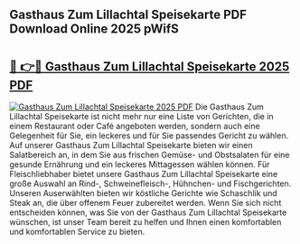 ## Gasthaus Zum Lillachtal Speisekarte PDF Download Online 2025 pWifS

# <h2><a href="http://gc7j2bu.nevu.top/?p=Gasthaus+Zum+Lillachtal+Speisekarte">🔗 👉🔴 Gasthaus Zum Lillachtal Speisekarte 2025 PDF</a></h2>

[![Gasthaus Zum Lillachtal Speisekarte 2025 PDF](https://i.imgur.com/dBaPXMq.png)](http://gc7j2bu.nevu.top/?p=Gasthaus+Zum+Lillachtal+Speisekarte)
Die Gasthaus Zum Lillachtal Speisekarte ist nicht mehr nur eine Liste von Gerichten, die in einem Restaurant oder Café angeboten werden, sondern auch eine Gelegenheit für Sie, ein leckeres und für Sie passendes Gericht zu wählen. Auf unserer Gasthaus Zum Lillachtal Speisekarte bieten wir einen Salatbereich an, in dem Sie aus frischen Gemüse- und Obstsalaten für eine gesunde Ernährung und ein leckeres Mittagessen wählen können. Für Fleischliebhaber bietet unsere Gasthaus Zum Lillachtal Speisekarte eine große Auswahl an Rind-, Schweinefleisch-, Hühnchen- und Fischgerichten. Unseren Auserwählten bieten wir köstliche Gerichte wie Schaschlik und Steak an, die über offenem Feuer zubereitet werden. Wenn Sie sich nicht entscheiden können, was Sie von der Gasthaus Zum Lillachtal Speisekarte wünschen, ist unser Team bereit zu helfen und Ihnen einen komfortablen und komfortablen Service zu bieten.
